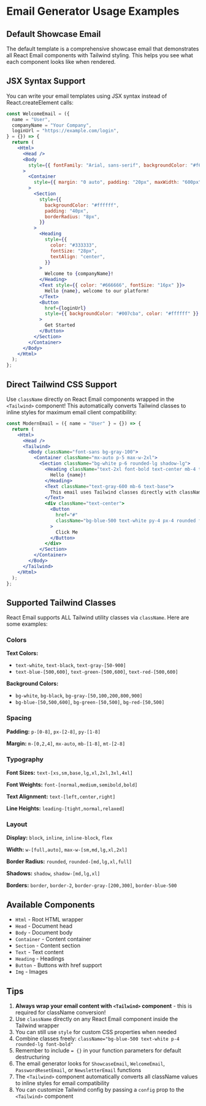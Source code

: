 # Email Generator Usage Examples

## Default Showcase Email

The default template is a comprehensive showcase email that demonstrates all React Email components with Tailwind styling. This helps you see what each component looks like when rendered.

## JSX Syntax Support

You can write your email templates using JSX syntax instead of React.createElement calls:

```jsx
const WelcomeEmail = ({
  name = "User",
  companyName = "Your Company",
  loginUrl = "https://example.com/login",
} = {}) => {
  return (
    <Html>
      <Head />
      <Body
        style={{ fontFamily: "Arial, sans-serif", backgroundColor: "#f6f6f6" }}
      >
        <Container
          style={{ margin: "0 auto", padding: "20px", maxWidth: "600px" }}
        >
          <Section
            style={{
              backgroundColor: "#ffffff",
              padding: "40px",
              borderRadius: "8px",
            }}
          >
            <Heading
              style={{
                color: "#333333",
                fontSize: "28px",
                textAlign: "center",
              }}
            >
              Welcome to {companyName}!
            </Heading>
            <Text style={{ color: "#666666", fontSize: "16px" }}>
              Hello {name}, welcome to our platform!
            </Text>
            <Button
              href={loginUrl}
              style={{ backgroundColor: "#007cba", color: "#ffffff" }}
            >
              Get Started
            </Button>
          </Section>
        </Container>
      </Body>
    </Html>
  );
};
```

## Direct Tailwind CSS Support

Use `className` directly on React Email components wrapped in the `<Tailwind>` component! This automatically converts Tailwind classes to inline styles for maximum email client compatibility:

```jsx
const ModernEmail = ({ name = "User" } = {}) => {
  return (
    <Html>
      <Head />
      <Tailwind>
        <Body className="font-sans bg-gray-100">
          <Container className="mx-auto p-5 max-w-2xl">
            <Section className="bg-white p-6 rounded-lg shadow-lg">
              <Heading className="text-2xl font-bold text-center mb-4 text-gray-900">
                Hello {name}!
              </Heading>
              <Text className="text-gray-600 mb-6 text-base">
                This email uses Tailwind classes directly with className!
              </Text>
              <div className="text-center">
                <Button
                  href="#"
                  className="bg-blue-500 text-white py-4 px-4 rounded font-bold no-underline inline-block"
                >
                  Click Me
                </Button>
              </div>
            </Section>
          </Container>
        </Body>
      </Tailwind>
    </Html>
  );
};
```

## Supported Tailwind Classes

React Email supports ALL Tailwind utility classes via `className`. Here are some examples:

### Colors

**Text Colors:**

- `text-white`, `text-black`, `text-gray-[50-900]`
- `text-blue-[500,600]`, `text-green-[500,600]`, `text-red-[500,600]`

**Background Colors:**

- `bg-white`, `bg-black`, `bg-gray-[50,100,200,800,900]`
- `bg-blue-[50,500,600]`, `bg-green-[50,500]`, `bg-red-[50,500]`

### Spacing

**Padding:** `p-[0-8]`, `px-[2-8]`, `py-[1-8]`

**Margin:** `m-[0,2,4]`, `mx-auto`, `mb-[1-8]`, `mt-[2-8]`

### Typography

**Font Sizes:** `text-[xs,sm,base,lg,xl,2xl,3xl,4xl]`

**Font Weights:** `font-[normal,medium,semibold,bold]`

**Text Alignment:** `text-[left,center,right]`

**Line Heights:** `leading-[tight,normal,relaxed]`

### Layout

**Display:** `block`, `inline`, `inline-block`, `flex`

**Width:** `w-[full,auto]`, `max-w-[sm,md,lg,xl,2xl]`

**Border Radius:** `rounded`, `rounded-[md,lg,xl,full]`

**Shadows:** `shadow`, `shadow-[md,lg,xl]`

**Borders:** `border`, `border-2`, `border-gray-[200,300]`, `border-blue-500`

## Available Components

- `Html` - Root HTML wrapper
- `Head` - Document head
- `Body` - Document body
- `Container` - Content container
- `Section` - Content section
- `Text` - Text content
- `Heading` - Headings
- `Button` - Buttons with href support
- `Img` - Images

## Tips

1. **Always wrap your email content with `<Tailwind>` component** - this is required for className conversion!
2. Use `className` directly on any React Email component inside the Tailwind wrapper
3. You can still use `style` for custom CSS properties when needed
4. Combine classes freely: `className="bg-blue-500 text-white p-4 rounded-lg font-bold"`
5. Remember to include `= {}` in your function parameters for default destructuring
6. The email generator looks for `ShowcaseEmail`, `WelcomeEmail`, `PasswordResetEmail`, or `NewsletterEmail` functions
7. The `<Tailwind>` component automatically converts all className values to inline styles for email compatibility
8. You can customize Tailwind config by passing a `config` prop to the `<Tailwind>` component
